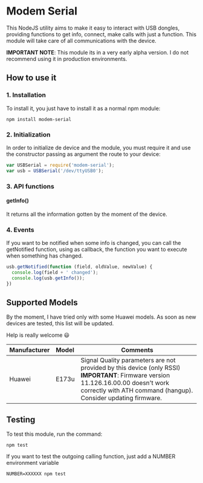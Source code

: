 # Modem Serial
This NodeJS utility aims to make it easy to interact with USB dongles, providing functions to get info, connect, make calls with just a function. This module will take care of all communications with the device.

**IMPORTANT NOTE**: This module its in a very early alpha version. I do not recommend using it in production environments.

## How to use it

### 1. Installation
To install it, you just have to install it as a normal npm module:

```shell
npm install modem-serial
```

### 2. Initialization
In order to initialize de device and the module, you must require it and use the constructor passing as argument the route to your device:

```javascript
var USBSerial = require('modem-serial');
var usb = USBSerial('/dev/ttyUSB0');
```

### 3. API functions
#### getInfo()
It returns all the information gotten by the moment of the device.

### 4. Events
If you want to be notified when some info is changed, you can call the getNotified function, using as callback, the function you want to execute when something has changed.
```javascript
usb.getNotified(function (field, oldValue, newValue) {
  console.log(field + ' changed');
  console.log(usb.getInfo());
})
```

## Supported Models
By the moment, I have tried only with some Huawei models. As soon as new devices are tested, this list will be updated.

Help is really welcome :smiley:

| Manufacturer | Model | Comments |
|:---|:---|---|
|Huawei| E173u | Signal Quality parameters are not provided by this device (only RSSI)<br>**IMPORTANT**: Firmware version 11.126.16.00.00 doesn't work correctly with ATH command (hangup). Consider updating firmware. |

## Testing
To test this module, run the command:
```shell
npm test
```

If you want to test the outgoing calling function, just add a NUMBER environment variable
```shell
NUMBER=XXXXXX npm test
```
